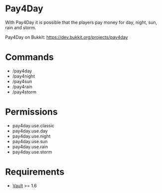 Pay4Day
=======

With Pay4Day it is possible that the players pay money for day, night, sun, rain and storm.

Pay4Day on Bukkit: https://dev.bukkit.org/projects/pay4day

# Commands

* /pay4day
* /pay4night
* /pay4sun
* /pay4rain
* /pay4storm

# Permissions

* pay4day.use.classic
* pay4day.use.day
* pay4day.use.night
* pay4day.use.sun
* pay4day.use.rain
* pay4day.use.storm

# Requirements

* [Vault](https://dev.bukkit.org/projects/vault) >= 1.6
